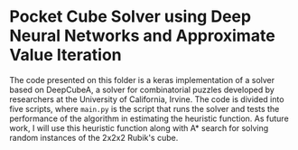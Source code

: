 # Pocket Cube Solver using Deep Neural Networks and Approximate Value Iteration

The code presented on this folder is a keras implementation of a solver based on DeepCubeA, a solver for combinatorial puzzles developed by researchers at the University of California, Irvine. The code is divided into five scripts, where `main.py` is the script that runs the solver and tests the performance of the algorithm in estimating the heuristic function. As future work, I will use this heuristic function along with A* search for solving random instances of the 2x2x2 Rubik's cube.
